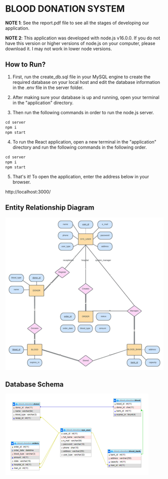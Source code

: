 # BLOOD DONATION SYSTEM

__NOTE 1__: See the report.pdf file to see all the stages of developing our application.

__NOTE 2__: This application was developed with node.js v16.0.0.
If you do not have this version or higher versions of node.js on your computer, please download it. 
I may not work in lower node versions.


## How to Run?

1. First, run the create_db.sql file in your MySQL engine to create the required database on your local host and edit the database information in the .env file in the server folder.

2. After making sure your database is up and running, open your terminal in the "application" directory.

3. Then run the following commands in order to run the node.js server.

```
cd server
npm i
npm start
```

4. To run the React application, open a new terminal in the "application" directory and run the following commands in the following order.

```
cd server
npm i
npm start
```
5. That's it! To open the application, enter the address below in your browser.

http://localhost:3000/

## Entity Relationship Diagram
![Screenshoot](img/er_diagram.jpg)

## Database Schema
![Screenshoot](img/db_schema.png)